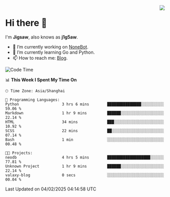 <a href="#">
  <img align="right" src="https://github-readme-stats.vercel.app/api?username=j1g5awi&count_private=true&show_icons=true&title_color=80070B&text_color=B3B3B3&bg_color=212121&icon_color=80070B" />
</a>

# Hi there 👋

I'm **Jigsaw**, also knows as **j1g5aw**.

- 🔭 I’m currently working on [NoneBot](https://github.com/nonebot).
- 🌱 I’m currently learning Go and Python.
- 📫 How to reach me: [Blog](https://blog.maddestroyer.xyz/).

<!--START_SECTION:waka-->
![Code Time](http://img.shields.io/badge/Code%20Time-1%2C865%20hrs%2037%20mins-blue)

📊 **This Week I Spent My Time On** 

```text
🕑︎ Time Zone: Asia/Shanghai

💬 Programming Languages: 
Python                   3 hrs 6 mins        ███████████████░░░░░░░░░░   59.06 % 
Markdown                 1 hr 9 mins         ██████░░░░░░░░░░░░░░░░░░░   22.14 % 
HTML                     34 mins             ███░░░░░░░░░░░░░░░░░░░░░░   10.92 % 
SCSS                     22 mins             ██░░░░░░░░░░░░░░░░░░░░░░░   07.14 % 
Bash                     1 min               ░░░░░░░░░░░░░░░░░░░░░░░░░   00.48 % 

🐱‍💻 Projects: 
neodb                    4 hrs 5 mins        ███████████████████░░░░░░   77.81 % 
Unknown Project          1 hr 9 mins         ██████░░░░░░░░░░░░░░░░░░░   22.14 % 
valaxy-blog              0 secs              ░░░░░░░░░░░░░░░░░░░░░░░░░   00.04 % 
```


 Last Updated on 04/02/2025 04:14:58 UTC
<!--END_SECTION:waka-->
